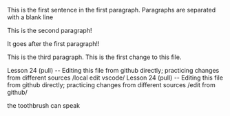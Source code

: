 This is the first sentence in the first paragraph. Paragraphs are separated with a blank line 

This is the second paragraph!

 It goes after the first paragraph!!

This is the third paragraph. This is the first change to this file. 

Lesson 24 (pull) -- Editing this file from github directly; practicing changes from different sources /local edit vscode/ 
Lesson 24 (pull) -- Editing this file from github directly; practicing changes from different sources /edit from github/ 

the toothbrush can speak
